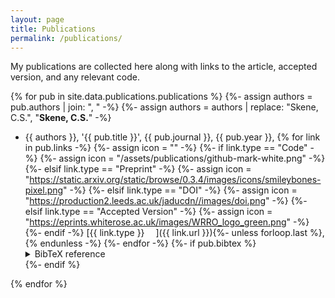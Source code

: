 ```yaml
---
layout: page
title: Publications
permalink: /publications/
---
```

My publications are collected here along with links to the article, accepted version, and any relevant code.

{% for pub in site.data.publications.publications %}
{%- assign authors = pub.authors | join: ", " -%}
{%- assign authors = authors | replace: "Skene, C.S.", "<strong>Skene, C.S.</strong>" -%}
* {{ authors }}, '{{ pub.title }}', {{ pub.journal }}, {{ pub.year }},
  {% for link in pub.links -%}
    {%- assign icon = "" -%}
    {%- if link.type == "Code" -%}
      {%- assign icon = "/assets/publications/github-mark-white.png" -%}
    {%- elsif link.type == "Preprint" -%}
      {%- assign icon = "https://static.arxiv.org/static/browse/0.3.4/images/icons/smileybones-pixel.png" -%}
    {%- elsif link.type == "DOI" -%}
      {%- assign icon = "https://production2.leeds.ac.uk/jaducdn//images/doi.png" -%}
    {%- elsif link.type == "Accepted Version" -%}
      {%- assign icon = "https://eprints.whiterose.ac.uk/images/WRRO_logo_green.png" -%}
    {%- endif -%}
    [{{ link.type }} <img src="{{ icon }}" style="width:1em;">]({{ link.url }}){%- unless forloop.last %}, {% endunless -%}
  {%- endfor -%}
  {%- if pub.bibtex %}
    <details><summary markdown="span">BibTeX reference</summary>
    <pre><code class="language-bibtex" id="bibtex-{{ forloop.index }}">{{ pub.bibtex | strip }}</code></pre>
    </details>
  {%- endif %}
{% endfor %}
